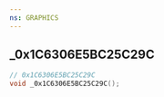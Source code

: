 ```yaml
---
ns: GRAPHICS
---
```

## _0x1C6306E5BC25C29C

```c
// 0x1C6306E5BC25C29C
void _0x1C6306E5BC25C29C();
```

